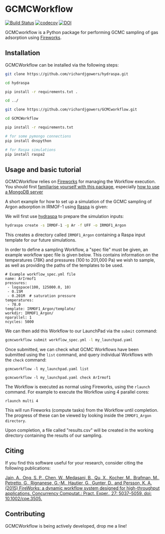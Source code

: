 # GCMCWorkflow

[![Build Status](https://travis-ci.org/richardjgowers/GCMCworkflow.svg?branch=master)](https://travis-ci.org/richardjgowers/GCMCworkflow)
[![codecov](https://codecov.io/gh/richardjgowers/GCMCworkflow/branch/master/graph/badge.svg)](https://codecov.io/gh/richardjgowers/GCMCworkflow)
[![DOI](https://zenodo.org/badge/104999008.svg)](https://zenodo.org/badge/latestdoi/104999008)

GCMCworkflow is a Python package for performing GCMC sampling of gas adsorption using [Fireworks](https://github.com/materialsproject/fireworks).

## Installation

GCMCWorkflow can be installed via the following steps:

```bash
git clone https://github.com/richardjgowers/hydraspa.git

cd hydraspa

pip install -r requirements.txt .

cd ../

git clone https://github.com/richardjgowers/GCMCworkflow.git

cd GCMCWorkflow

pip install -r requirements.txt

# for some pymongo connections
pip install dnspython

# for Raspa simulations
pip install raspa2

```

## Usage and basic tutorial

GCMCWorkflow relies on [Fireworks](https://github.com/materialsproject/fireworks) for managing the Workflow execution.  You should first [familiarise yourself with this package](https://materialsproject.github.io/fireworks/introduction.html), especially [how to use a MongoDB server](https://materialsproject.github.io/fireworks/quickstart.html?highlight=mongo)

A short example for how to set up a simulation of the GCMC sampling of Argon adsorption in IRMOF-1 using [Raspa](https://github.com/numat/RASPA2) is given: 

We will first use [hydraspa](https://github.com/richardjgowers/hydraspa) to prepare the simulation inputs:

```bash
hydraspa create -s IRMOF-1 -g Ar -f UFF -o IRMOF1_Argon

```

This creates a directory called ``IRMOF1_Argon`` containing a Raspa input template for our future simulations.

In order to define a sampling Workflow, a "spec file" must be given, an example workflow spec file is given below.
This contains information on the temperatures (78K) and pressures (100 to 201,000 Pa) we wish to sample, as well as providing the paths of the templates to be used.

```
# Example workflow_spec.yml file
name: ArIrmof1
pressures:
 - logspace(100, 125000.0, 10)
 - 0.15M
 - 0.201M  # saturation pressure
temperatures:
 - 78.0
template: IRMOF1_Argon/template/
workdir: IRMOF1_Argon/
nparallel: 1
ncycles: 5000

```

We can then add this Workflow to our LaunchPad via the ``submit`` command:

```bash
gcmcworkflow submit workflow_spec.yml -l my_launchpad.yaml
```

Once submitted, we can check what GCMC Workflows have been submitted using the ``list`` command, and query individual Workflows with the ``check`` command:

```
gcmcworkflow -l my_launchpad.yaml list
 
gcmcworkflow -l my_launchpad.yaml check ArIrmof1
```

The Workflow is executed as normal using Fireworks, using the ``rlaunch`` command.  For example to execute the Workflow using 4 parallel cores:

```
rlaunch multi 4
```

This will run Fireworks (compute tasks) from the Workflow until completion.  The progress of these can be viewed by looking inside the ``IRMOF1_Argon directory``.

Upon completion, a file called "results.csv" will be created in the working directory containing the results of our sampling.


## Citing

If you find this software useful for your research, consider citing the following publications:

[Jain, A., Ong, S. P., Chen, W., Medasani, B., Qu, X., Kocher, M., Brafman, M., Petretto, G., Rignanese, G.-M., Hautier, G., Gunter, D., and Persson, K. A. (2015) FireWorks: a dynamic workflow system designed for high-throughput applications. Concurrency Computat.: Pract. Exper., 27: 5037–5059. doi: 10.1002/cpe.3505.](http://onlinelibrary.wiley.com/doi/10.1002/cpe.3505/abstract)


## Contributing

GCMCWorkflow is being actively developed, drop me a line!
